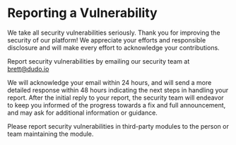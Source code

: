 # Reporting a Vulnerability

We take all security vulnerabilities seriously. Thank you for improving the security of our platform! We appreciate your efforts and responsible disclosure and will make every effort to acknowledge your contributions.

Report security vulnerabilities by emailing our security team at [brett@dudo.io](mailto:brett@dudo.io)

We will acknowledge your email within 24 hours, and will send a more detailed response within 48 hours indicating the next steps in handling your report. After the initial reply to your report, the security team will endeavor to keep you informed of the progress towards a fix and full announcement, and may ask for additional information or guidance.

Please report security vulnerabilities in third-party modules to the person or team maintaining the module.
